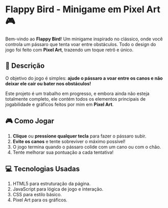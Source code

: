 # Flappy Bird - Minigame em Pixel Art 🎮

Bem-vindo ao **Flappy Bird**! Um minigame inspirado no clássico, onde você controla um pássaro que tenta voar entre obstáculos. Todo o design do jogo foi feito com **Pixel Art**, trazendo um toque retrô e único.

## 📝 Descrição

O objetivo do jogo é simples: **ajude o pássaro a voar entre os canos e não deixar ele cair ou bater nos obstáculos!**

Este projeto é um trabalho em progresso, e embora ainda não esteja totalmente completo, ele contém todos os elementos principais de jogabilidade e gráficos feitos por mim em **Pixel Art**.

## 🎮 Como Jogar

1. **Clique** ou **pressione qualquer tecla** para fazer o pássaro subir.
2. **Evite os canos** e tente sobreviver o máximo possível!
3. O jogo termina quando o pássaro colide com um cano ou com o chão.
4. Tente melhorar sua pontuação a cada tentativa!


## 💻 Tecnologias Usadas

1. HTML5 para estruturação da página.
2. JavaScript para lógica de jogo e interação.
3. CSS para estilo básico.
4. Pixel Art para os gráficos.
